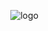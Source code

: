 &nbsp;&nbsp;&nbsp;&nbsp;&nbsp;&nbsp;&nbsp;&nbsp;&nbsp;&nbsp;&nbsp;&nbsp;&nbsp;![logo](https://github.com/gr33nm0nk2802/mailMeta/logo.png)<br>
